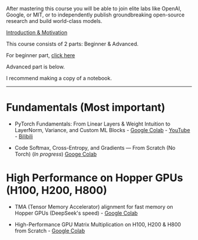 After mastering this course you will be able to join elite labs like OpenAI, Google, or MIT, or to independently publish groundbreaking open-source research and build world-class models.

[Introduction & Motivation](001%20Introduction%20%26%20Motivation)

This course consists of 2 parts: Beginner & Advanced.

For beginner part, [click here](beginner-course)

Advanced part is below.

I recommend making a copy of a notebook.

---

# Fundamentals (Most important)

- PyTorch Fundamentals: From Linear Layers & Weight Intuition to LayerNorm, Variance, and Custom ML Blocks - [Google Colab](https://colab.research.google.com/drive/1Mk37B4ISgmhTNDEVTCB3R_Fwp5zEEqVS?usp=sharing) - [YouTube](https://youtu.be/QtlDV2r1ryE) - [Bilibili](https://www.bilibili.com/video/BV17LGczLED3/)

- Code Softmax, Cross-Entropy, and Gradients — From Scratch (No Torch) (_In progress_) [Googe Colab](https://colab.research.google.com/drive/1eCRAS6c0Fdy3PBitC2aztSDzp_CoSa_W?usp=sharing)

# High Performance on Hopper GPUs (H100, H200, H800)

- TMA (Tensor Memory Accelerator) alignment for fast memory on Hopper GPUs (DeepSeek's speed) - [Google Colab](https://colab.research.google.com/drive/1F6CNQND2F9a4yLLYqorNAkKEzVxQurCa?usp=sharing)

- High-Performance GPU Matrix Multiplication on H100, H200 & H800 from Scratch - [Google Colab](https://colab.research.google.com/drive/1zxrSNFySwuNycT30Huy3bjxvoEjHbrMa?usp=sharing)

